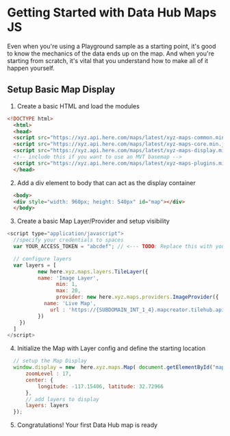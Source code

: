 # Getting Started with Data Hub Maps JS

Even when you're using a Playground sample as a starting point, it's good to know the mechanics of the
data ends up on the map. And when you're starting from scratch, it's vital that you understand how to
make all of it happen yourself.


## Setup Basic Map Display


1. Create a basic HTML and load the modules
```html
<!DOCTYPE html>
  <html>
  <head>
  <script src="https://xyz.api.here.com/maps/latest/xyz-maps-common.min.js" type="text/javascript" charset="UTF-8" ></script>
  <script src="https://xyz.api.here.com/maps/latest/xyz-maps-core.min.js" type="text/javascript" charset="UTF-8" ></script>
  <script src="https://xyz.api.here.com/maps/latest/xyz-maps-display.min.js" type="text/javascript" charset="UTF-8" ></script>
  <!-- include this if you want to use an MVT basemap -->
  <script src="https://xyz.api.here.com/maps/latest/xyz-maps-plugins.min.js" type="text/javascript" charset="UTF-8" ></script>
  </head>
```

2. Add a div element to body that can act as the display container
```html
  <body>
  <div style="width: 960px; height: 540px" id="map"></div>
  </body>
```

3. Create a basic Map Layer/Provider and setup visibility
```javascript
<script type="application/javascript">
  //specify your credentials to spaces
  var YOUR_ACCESS_TOKEN = "abcdef"; // <--- TODO: Replace this with your token

  // configure layers
  var layers = [
          new here.xyz.maps.layers.TileLayer({
          name: 'Image Layer',
                min: 1,
                max: 20,
                provider: new here.xyz.maps.providers.ImageProvider({
            name: 'Live Map',
              url : 'https://{SUBDOMAIN_INT_1_4}.mapcreator.tilehub.api.here.com/tilehub/wv_livemap_bc/png/sat/256/{QUADKEY}?access_token='+YOUR_ACCESS_TOKEN
          })
    })
  ]
</script>
```

4. Initialize the Map with Layer config and define the starting location
```javascript
  // setup the Map Display
  window.display = new  here.xyz.maps.Map( document.getElementById("map"), {
      zoomLevel : 17,
      center: {
          longitude: -117.15406, latitude: 32.72966
      },
      // add layers to display
      layers: layers
  });
```

5. Congratulations! Your first Data Hub map is ready
